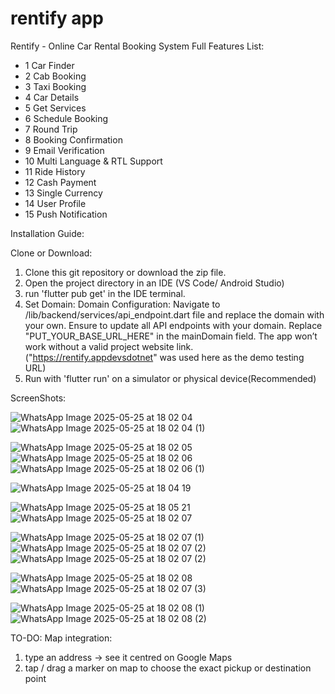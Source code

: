# rentify app

Rentify - Online Car Rental Booking System Full Features List: 
- 1 Car Finder
- 2 Cab Booking
- 3 Taxi Booking
- 4 Car Details
- 5 Get Services
- 6 Schedule Booking
- 7 Round Trip
- 8 Booking Confirmation
- 9 Email Verification
- 10 Multi Language & RTL Support
- 11 Ride History
- 12 Cash Payment
- 13 Single Currency
- 14 User Profile
- 15 Push Notification

Installation Guide:

Clone or Download:
1. Clone this git repository or download the zip file.
2. Open the project directory in an IDE (VS Code/ Android Studio) 
3. run 'flutter pub get' in the IDE terminal.
4. Set Domain:
Domain Configuration: Navigate to /lib/backend/services/api_endpoint.dart file and replace the domain with your own. Ensure to update all API endpoints with your domain.
Replace "PUT_YOUR_BASE_URL_HERE" in the mainDomain field. The app won’t work without a valid project website link. ("https://rentify.appdevsdotnet" was used here as the demo testing URL)
5. Run with 'flutter run' on a simulator or physical device(Recommended)



ScreenShots:
 
![WhatsApp Image 2025-05-25 at 18 02 04](https://github.com/user-attachments/assets/48e6addb-ca1a-4358-ab78-538b799d0c9d) ![WhatsApp Image 2025-05-25 at 18 02 04 (1)](https://github.com/user-attachments/assets/c1d9de0e-a913-496f-a5f3-026d1ef07fad)

![WhatsApp Image 2025-05-25 at 18 02 05](https://github.com/user-attachments/assets/1e6d4382-8238-4601-8fdc-18828a450a2b)![WhatsApp Image 2025-05-25 at 18 02 06](https://github.com/user-attachments/assets/9f0710d7-1895-45ce-a194-437133bcccd5) ![WhatsApp Image 2025-05-25 at 18 02 06 (1)](https://github.com/user-attachments/assets/b932f3d9-2554-440e-b734-b2dde80da918)

![WhatsApp Image 2025-05-25 at 18 04 19](https://github.com/user-attachments/assets/be12ee02-c3f8-4651-8b5c-29137dfc4455)

![WhatsApp Image 2025-05-25 at 18 05 21](https://github.com/user-attachments/assets/f8daa630-5805-4565-8e5c-48389f325d5b) ![WhatsApp Image 2025-05-25 at 18 02 07](https://github.com/user-attachments/assets/6f43d7f4-f91e-4a27-b89c-31317f04cc0f) 

![WhatsApp Image 2025-05-25 at 18 02 07 (1)](https://github.com/user-attachments/assets/70054fd6-3e74-4081-8e57-e769b43c2f74) ![WhatsApp Image 2025-05-25 at 18 02 07 (2)](https://github.com/user-attachments/assets/72a28672-d021-4f22-a73a-a7ef0863eb67) ![WhatsApp Image 2025-05-25 at 18 02 07 (2)](https://github.com/user-attachments/assets/d2e7e0dd-f3f1-40d9-aa46-ca2c8a2c0d1c)

![WhatsApp Image 2025-05-25 at 18 02 08](https://github.com/user-attachments/assets/6b9fdb3b-2442-4e8b-bf80-c37751d95541) ![WhatsApp Image 2025-05-25 at 18 02 07 (3)](https://github.com/user-attachments/assets/0972585c-2f64-46e2-b278-645ff787c014) 

![WhatsApp Image 2025-05-25 at 18 02 08 (1)](https://github.com/user-attachments/assets/b68666a5-7b2a-458a-aef7-4008e3ed5f3d) ![WhatsApp Image 2025-05-25 at 18 02 08 (2)](https://github.com/user-attachments/assets/f5e97bda-6a8d-402a-9b91-68f0c5e9a443)


TO-DO:
 Map integration: 
 1. type an address → see it centred on Google Maps
 2. tap / drag a marker on map to choose the exact pickup or destination point




